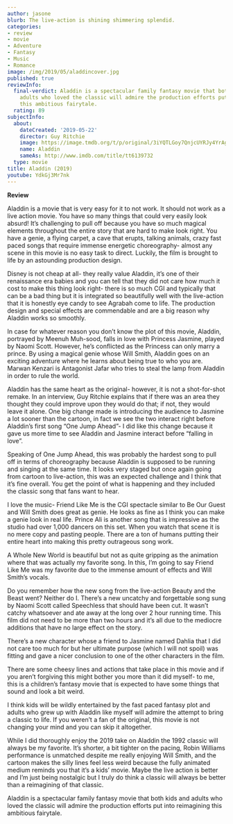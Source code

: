 ```yaml
---
author: jasone
blurb: The live-action is shining shimmering splendid.
categories:
- review
- movie
- Adventure
- Fantasy
- Music
- Romance
image: /img/2019/05/aladdincover.jpg
published: true
reviewInfo:
  final-verdict: Aladdin is a spectacular family fantasy movie that both kids and
    adults who loved the classic will admire the production efforts put into reimagining
    this ambitious fairytale.
  rating: 89
subjectInfo:
  about:
    dateCreated: '2019-05-22'
    director: Guy Ritchie
    image: https://image.tmdb.org/t/p/original/3iYQTLGoy7QnjcUYRJy4YrAgGvp.jpg
    name: Aladdin
    sameAs: http://www.imdb.com/title/tt6139732
  type: movie
title: Aladdin (2019)
youtube: YdkGj3Mr7nk
---
```


<B>Review</B>

Aladdin is a movie that is very easy for it to not work. It should not work as a live action movie. You have so many things that could very easily look absurd! It’s challenging to pull off because you have so much magical elements throughout the entire story that are hard to make look right. You have a genie, a flying carpet, a cave that erupts, talking animals, crazy fast paced songs that require immense energetic choreography- almost any scene in this movie is no easy task to direct. Luckily, the film is brought to life by an astounding production design.

Disney is not cheap at all- they really value Aladdin, it’s one of their renaissance era babies and you can tell that they did not care how much it cost to make this thing look right- there is so much CGI and typically that can be a bad thing but it is integrated so beautifully well with the live-action that it is honestly eye candy to see Agrabah come to life. The production design and special effects are commendable and are a big reason why Aladdin works so smoothly.

In case for whatever reason you don’t know the plot of this movie, Aladdin, portrayed by Meenuh Muh-sood, falls in love with Princess Jasmine, played by Naomi Scott. However, he’s conflicted as the Princess can only marry a prince. By using a magical genie whose Will Smith, Aladdin goes on an exciting adventure where he learns about being true to who you are. Marwan Kenzari is Antagonist Jafar who tries to steal the lamp from Aladdin in order to rule the world.

Aladdin has the same heart as the original- however, it is not a shot-for-shot remake. In an interview, Guy Ritchie explains that if there was an area they thought they could improve upon they would do that; if not, they would leave it alone. One big change made is introducing the audience to Jasmine a lot sooner than the cartoon, in fact we see the two interact right before Aladdin’s first song “One Jump Ahead”- I did like this change because it gave us more time to see Aladdin and Jasmine interact before “falling in love”.

Speaking of One Jump Ahead, this was probably the hardest song to pull off in terms of choreography because Aladdin is supposed to be running and singing at the same time. It looks very staged but once again going from cartoon to live-action, this was an expected challenge and I think that it’s fine overall. You get the point of what is happening and they included the classic song that fans want to hear.  

I love the music- Friend Like Me is the CGI spectacle similar to Be Our Guest and Will Smith does great as genie. He looks as fine as I think you can make a genie look in real life. 
Prince Ali is another song that is impressive as the studio had over 1,000 dancers on this set. When you watch that scene it is no mere copy and pasting people. There are a ton of humans putting their entire heart into making this pretty outrageous song work. 

A Whole New World is beautiful but not as quite gripping as the animation where that was actually my favorite song. In this, I’m going to say Friend Like Me was my favorite due to the immense amount of effects and Will Smith’s vocals. 

Do you remember how the new song from the live-action Beauty and the Beast went? Neither do I. There’s a new uncatchy and forgettable song sung by Naomi Scott called Speechless that should have been cut. It wasn’t catchy whatsoever and ate away at the long over 2 hour running time. This film did not need to be more than two hours and it’s all due to the mediocre additions that have no large effect on the story.

There’s a new character whose a friend to Jasmine named Dahlia that I did not care too much for but her ultimate purpose (which I will not spoil) was fitting and gave a nicer conclusion to one of the other characters in the film.

There are some cheesy lines and actions that take place in this movie and if you aren’t forgiving this might bother you more than it did myself- to me, this is a children’s fantasy movie that is expected to have some things that sound and look a bit weird. 

I think kids will be wildly entertained by the fast paced fantasy plot and adults who grew up with Aladdin like myself will admire the attempt to bring a classic to life. If you weren’t a fan of the original, this movie is not changing your mind and you can skip it altogether. 

While I did thoroughly enjoy the 2019 take on Aladdin the 1992 classic will always be my favorite. It’s shorter, a bit tighter on the pacing, Robin Williams performance is unmatched despite me really enjoying Will Smith, and the cartoon makes the silly lines feel less weird because the fully animated medium reminds you that it’s a kids’ movie. Maybe the live action is better and I’m just being nostalgic but I truly do think a classic will always be better than a reimagining of that classic.

Aladdin is a spectacular family fantasy movie that both kids and adults who loved the classic will admire the production efforts put into reimagining this ambitious fairytale.